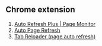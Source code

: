 ## Chrome extension 
1. [Auto Refresh Plus | Page Monitor](https://chromewebstore.google.com/detail/auto-refresh-plus-page-mo/hgeljhfekpckiiplhkigfehkdpldcggm)
2. [Auto Page Refresh](https://chromewebstore.google.com/detail/auto-page-refresh/hhhlmhebgldhhkmlcobchafaefeeigji)
3. [Tab Reloader (page auto refresh)](https://chromewebstore.google.com/detail/tab-reloader-page-auto-re/dejobinhdiimklegodgbmbifijpppopn)
